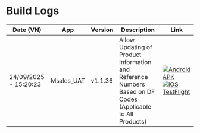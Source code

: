 # Build Logs

| Date (VN) | App | Version | Description | Link |
|---|---|---|---|---|
| 24/09/2025 - 15:20:23 | Msales_UAT | v1.1.36 | Allow Updating of Product Information and Reference Numbers Based on DF Codes (Applicable to All Products) | <a href="https://s3.cloud.cmctelecom.vn/mafc.crm.uat/msales/20250923141252/v1.1.36_Msales_UAT.apk"><img alt="Android APK" src="https://img.shields.io/badge/Android-APK-3DDC84?style=for-the-badge&logo=android&logoColor=white" /></a> <a href="https://testflight.apple.com/join/7C47NwAV"><img alt="iOS TestFlight" src="https://img.shields.io/badge/iOS-TestFlight-0f9d58?style=for-the-badge&logo=apple&logoColor=white" /></a> |
